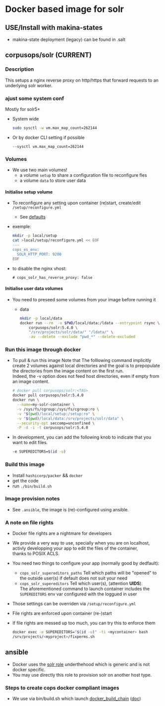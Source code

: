 # Docker based image for solr

## USE/Install with makina-states
- makina-state deployment (legacy) can be found in .salt

## corpusops/solr (CURRENT)
### Description
This setups a nginx reverse proxy on http/https that forward requests
to an underlying solr worker.


### ajust some system conf

Mostly for solr5+

- System wide

    ```sh
    sudo sysctl -w vm.max_map_count=262144
    ```

- Or by docker CLI setting if possible

    ```
    --sysctl vm.max_map_count=262144
    ```

### Volumes
- We use two main volumes!
    - a volume ``setup`` to share a configuration file to reconfigure fles
    - a volume ``data`` to store user data

#### Initialise setup volume
- To reconfigure any setting upon container (re)start, create/edit ``/setup/reconfigure.yml``
    - See [defaults](/ansible/roles/solr/defaults/main.yml)

- exemple:

    ```sh
    mkdir -p local/setup
    cat >local/setup/reconfigure.yml << EOF
    ---
    cops_es_env:
      SOLR_HTTP_PORT: 9200
    EOF
    ```

- to disable the nginx vhost:

    ```
    # cops_solr_has_reverse_proxy: false
    ```

#### Initialise user data volumes
- You need to preseed some volumes from your image before running it
    - data

        ```sh
        mkdir -p local/data
        docker run --rm  -v $PWD/local/data:/ldata --entrypoint rsync \
            corpusops/solr:5.4.0 \
            "/srv/projects/solr/data/" "/ldata/" \
            -av --delete --exclude "pwd_*" --delete-excluded
        ```

### Run this image through docker
- To pull & run this image
  Note that The folllowing command implicitly create 2 volumes against local directories and the goal
  is to prepopulate the directories from the image content on the first run.<br/>
  Indeed, the -v option does not feed host directories, even if empty from an image content.

    ```sh
    # docker pull corpusops/solr:<TAG>
    docker pull corpusops/solr:5.4.0
    docker run \
      --name=my-solr-container \
      -v /sys/fs/cgroup:/sys/fs/cgroup:ro \
      -v "$(pwd)/local/setup:/setup:ro" \
      -v "$(pwd)/local/data:/srv/projects/solr/data" \
      --security-opt seccomp=unconfined \
      -P -d -i -t corpusops/solr:5.4.0
    ```

- In development, you can add the following knob to indicate that you want to
  edit files.

    ```sh
    -e SUPEREDITORS=$(id -u)
    ```

### Build this image
- Install ``hashicorp/packer`` && ``docker``
- get the code
- run ``./bin/build.sh``

### Image provision notes
- See ``.ansible``, the image is (re)-configured using ansible.

### A note on file rights
- Docker file rights are a nightmare for developers
- We provide a very way to use, specially when you are on localhost,<br/>
  activly developping  your app to edit the files of the container,<br/>
  thanks to POSIX ACLS.
- You need two things to configure your app (normally good by dedfault):
    - ``cops_solr_supereditors_paths`` Tell which paths will be "opened" to the outside user(s) if default does not suit your need
    - ``cops_solr_supereditors`` Tell which user(s), (attention **UIDS**).<br/>
      The aforementioned command to launch container includes the ``SUPEREDITORS`` env var configured with the loggued in user
- Those settings can be overriden via ``/setup/reconfigure.yml``
- File rights are enforced upon container (re-)start
- If file rights are messed up too much, you can try this to enforce them

    ```sh
    docker exec -e SUPEREDITORS="$(id -u)" -ti <mycontainer> bash
    /srv/projects/<myproject>/fixperms.sh
    ```

## ansible
- Docker uses the [solr role](ansible/roles/solr) underthehood which
  is generic and is not docker specific.
- You may use directly this role to provision solr on another host type.

### Steps to create cops docker compliant images
- We use via  bin/build.sh which launch [docker_build_chain](https://github.com/corpusops/corpusops.bootstrap/blob/master/hacking/docker_build_chain.py) ([doc](https://github.com/corpusops/corpusops.bootstrap/blob/master/doc/docker_build_chain.md#sumup-steps-to-create-corpusops-docker-compliant-images))


